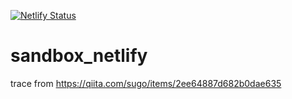 [![Netlify Status](https://api.netlify.com/api/v1/badges/0901b6c3-0a7e-42a8-8b38-8be03f63481c/deploy-status)](https://app.netlify.com/sites/sandbox200426/deploys)

# sandbox_netlify

trace from https://qiita.com/sugo/items/2ee64887d682b0dae635

